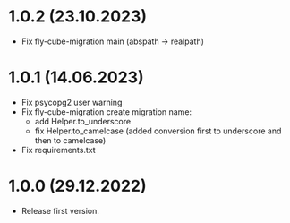 # 1.0.2 (23.10.2023)

 * Fix fly-cube-migration main (abspath -> realpath)

# 1.0.1 (14.06.2023)

 * Fix psycopg2 user warning
 * Fix fly-cube-migration create migration name:
   * add Helper.to_underscore 
   * fix Helper.to_camelcase (added conversion first to underscore and then to camelcase)
 * Fix requirements.txt

# 1.0.0 (29.12.2022)

 * Release first version.
